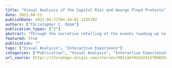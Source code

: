 ```yaml
---
title: "Visual Analysis of the Capitol Riot and George Floyd Protests"
date: 2021-04-21
publishDate: 2021-04-21T04:44:02.113578Z
authors: ["Christopher C. Odom"]
publication_types: ["2"]
abstract: "Through the narrative retelling of the events leading up to and through the Capitol Riot and George Floyd protests, I reveal the point-of-views from polar opposite cultural viewpoints and how the cultural context changes the visual social semiotic meaning of the same imagery through the vantage point of an alternative concept. I do not believe that this visual analysis alone will change what people believe about the Capitol Riot and George Floyd protests, but it is my goal to use the narrative information visualization for this visual analysis, as a tool to broaden the audience’s understanding of why people believe what they believe about the Capitol Riot and George Floyd protests. Perception is reality and everyone’s perceptions are unique; thus, peering into reality is no more distinct or precise than peering through a prism, to see what color is on the other side. Culture and context are the prism, and reality is the rainbow of refracted light on the other side."
featured: true
publication: ""
tags: ["Visual Analysis", "Interactive Experience"]
categories: ["Publication", "Visual Analysis", "Interactive Experience"]
url_source: https://storymaps.arcgis.com/stories/9011abf4e5d2412789656a4ac7c3408e
---
```

